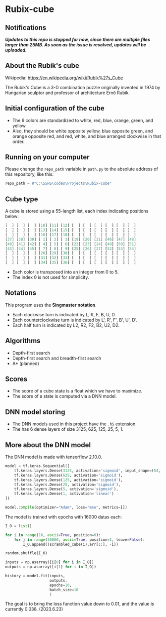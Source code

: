 # Rubix-cube

## Notifications

***Updates to this repo is stopped for now, since there are multiple files larger than 25MB. As soon as the issue is resolved, updates will be uploaded.***

## About the Rubik's cube

Wikipedia: <https://en.wikipedia.org/wiki/Rubik%27s_Cube>

The Rubik's Cube is a 3-D combination puzzle originally invented in 1974 by Hungarian sculptor and professor of architecture Ernő Rubik.

## Initial configuration of the cube

* The 6 colors are standardized to white, red, blue, orange, green, and yellow.
* Also, they should be white opposite yellow, blue opposite green, and orange opposite red, and red, white, and blue arranged clockwise in that order.

## Running on your computer

Please change the `repo_path` variable in `path.py` to the absolute address of this repository, like this:

```py
repo_path = R"C:\SSHS\codes\Projects\Rubix-cube"
```

## Cube type

A cube is stored using a 55-length list, each index indicating positions below:

```py
[  ] [  ] [  ] [10] [11] [12] [  ] [  ] [  ] [  ] [  ] [  ]
[  ] [  ] [  ] [13] [14] [15] [  ] [  ] [  ] [  ] [  ] [  ]
[  ] [  ] [  ] [16] [17] [18] [  ] [  ] [  ] [  ] [  ] [  ]
[37] [38] [39] [ 1] [ 2] [ 3] [19] [20] [21] [46] [47] [48]
[40] [41] [42] [ 4] [ 5] [ 6] [22] [23] [24] [49] [50] [51]
[43] [44] [45] [ 7] [ 8] [ 9] [25] [26] [27] [52] [53] [54]
[  ] [  ] [  ] [28] [29] [30] [  ] [  ] [  ] [  ] [  ] [  ]
[  ] [  ] [  ] [31] [32] [33] [  ] [  ] [  ] [  ] [  ] [  ]
[  ] [  ] [  ] [34] [35] [36] [  ] [  ] [  ] [  ] [  ] [  ]
```

* Each color is transposed into an integer from 0 to 5.
* The index 0 is not used for simplicity.

## Notations

This program uses the **Singmaster notation**.

* Each clockwise turn is indicated by L, R, F, B, U, D.
* Each counterclockwise turn is indicated by L', R', F', B', U', D'.
* Each half turn is indicated by L2, R2, F2, B2, U2, D2.

## Algorithms

* Depth-first search
* Depth-first search and breadth-first search
* A* (planned)

## Scores

* The score of a cube state is a float which we have to maximize.
* The score of a state is computed via a DNN model.

## DNN model storing

* The DNN models used in this project have the `.h5` extension.
* The has 6 dense layers of size 3125, 625, 125, 25, 5, 1.

## More about the DNN model

The DNN model is made with tensorflow 2.10.0.

```py
model = tf.keras.Sequential([
    tf.keras.layers.Dense(3125, activation='sigmoid', input_shape=(54, )),
    tf.keras.layers.Dense(625, activation='sigmoid'),
    tf.keras.layers.Dense(125, activation='sigmoid'),
    tf.keras.layers.Dense(25, activation='sigmoid'),
    tf.keras.layers.Dense(5, activation='sigmoid'),
    tf.keras.layers.Dense(1, activation='linear')
])

model.compile(optimizer="Adam", loss="mse", metrics=[])
```

The model is trained with epochs with 16000 datas each:

```py
I_O = list()

for i in range(16, ascii=True, position=0):
    for j in range(10000, ascii=True, position=1, leave=False):
        I_O.append((scrambled_cube(i).arr[1:], -i))

random.shuffle(I_O)

inputs = np.asarray([i[0] for i in I_O])
outputs = np.asarray([i[1] for i in I_O])

history = model.fit(inputs,
                    outputs,
                    epochs=10,
                    batch_size=10
                    )
```

The goal is to bring the loss function value down to 0.01, and the value is currently 0.038. (2023.6.23)
